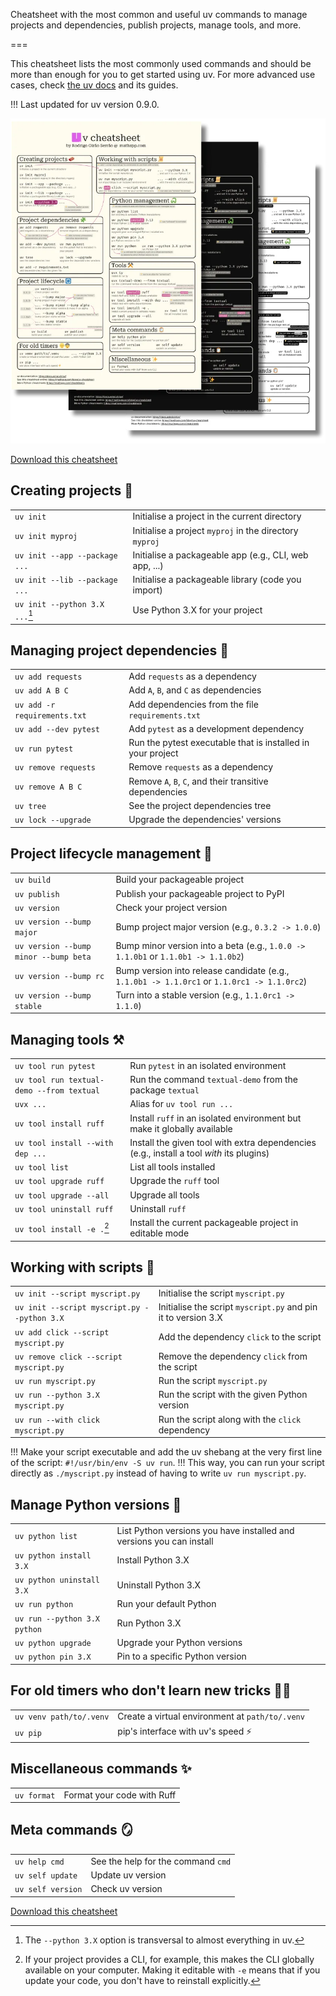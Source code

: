Cheatsheet with the most common and useful uv commands to manage projects and dependencies, publish projects, manage tools, and more.

===


This cheatsheet lists the most commonly used commands and should be more than enough for you to get started using uv.
For more advanced use cases, check [the uv docs](https://docs.astral.sh/uv/) and its guides.

!!! Last updated for uv version 0.9.0.

![A4 cheatsheet with the content from this blog post shown in light, dark, and high-contrast themes.](_uv-cheatsheets.webp "Downloadable cheatsheet.")

[Download this cheatsheet](https://gumroad.com/l/cheatsheet-uv?classes=btn,btn-lg,btn-center)


## Creating projects 🧱

| | |
| - | - |
| `uv init` | Initialise a project in the current directory |
| `uv init myproj` | Initialise a project `myproj` in the directory `myproj` |
| `uv init --app --package ...` | Initialise a packageable app (e.g., CLI, web app, ...) |
| `uv init --lib --package ...` | Initialise a packageable library (code you import) |
| `uv init --python 3.X ...`[^1] | Use Python 3.X for your project |

[^1]: The `--python 3.X` option is transversal to almost everything in uv.


## Managing project dependencies 🧩

| | |
| - | - |
| `uv add requests` | Add `requests` as a dependency |
| `uv add A B C` | Add `A`, `B`, and `C` as dependencies |
| `uv add -r requirements.txt` | Add dependencies from the file `requirements.txt` |
| `uv add --dev pytest` | Add `pytest` as a development dependency |
| `uv run pytest` | Run the pytest executable that is installed in your project |
| `uv remove requests` | Remove `requests` as a dependency |
| `uv remove A B C` | Remove `A`, `B`, `C`, and their transitive dependencies |
| `uv tree` | See the project dependencies tree |
| `uv lock --upgrade` | Upgrade the dependencies' versions |


## Project lifecycle management 🔄

| | |
| - | - |
| `uv build` | Build your packageable project |
| `uv publish` | Publish your packageable project to PyPI |
| `uv version` | Check your project version |
| `uv version --bump major` | Bump project major version (e.g., `0.3.2 -> 1.0.0`) |
| `uv version --bump minor --bump beta` | Bump minor version into a beta (e.g., `1.0.0 -> 1.1.0b1` or `1.1.0b1 -> 1.1.0b2`) |
| `uv version --bump rc` | Bump version into release candidate (e.g., `1.1.0b1 -> 1.1.0rc1` or `1.1.0rc1 -> 1.1.0rc2`) |
| `uv version --bump stable` | Turn into a stable version (e.g., `1.1.0rc1 -> 1.1.0`) |


## Managing tools ⚒️

| | |
| - | - |
| `uv tool run pytest` | Run `pytest` in an isolated environment |
| `uv tool run textual-demo --from textual` | Run the command `textual-demo` from the package `textual` |
| `uvx ...` | Alias for `uv tool run ...` |
| `uv tool install ruff` | Install `ruff` in an isolated environment but make it globally available |
| `uv tool install --with dep ...` | Install the given tool with extra dependencies (e.g., install a tool _with_ its plugins) |
| `uv tool list` | List all tools installed |
| `uv tool upgrade ruff` | Upgrade the `ruff` tool |
| `uv tool upgrade --all` | Upgrade all tools |
| `uv tool uninstall ruff` | Uninstall `ruff` |
| `uv tool install -e .`[^2] | Install the current packageable project in editable mode |

[^2]: If your project provides a CLI, for example, this makes the CLI globally available on your computer. Making it editable with `-e` means that if you update your code, you don't have to reinstall explicitly.


## Working with scripts 📜

| | |
| - | - |
| `uv init --script myscript.py` | Initialise the script `myscript.py` |
| `uv init --script myscript.py --python 3.X` | Initialise the script `myscript.py` and pin it to version 3.X |
| `uv add click --script myscript.py` | Add the dependency `click` to the script |
| `uv remove click --script myscript.py` | Remove the dependency `click` from the script |
| `uv run myscript.py` | Run the script `myscript.py` |
| `uv run --python 3.X myscript.py` | Run the script with the given Python version |
| `uv run --with click myscript.py` | Run the script along with the `click` dependency |

!!! Make your script executable and add the uv shebang at the very first line of the script: `#!/usr/bin/env -S uv run`.
!!! This way, you can run your script directly as `./myscript.py` instead of having to write `uv run myscript.py`.


## Manage Python versions 🐍

| | |
| - | - |
| `uv python list` | List Python versions you have installed and versions you can install |
| `uv python install 3.X` | Install Python 3.X |
| `uv python uninstall 3.X` | Uninstall Python 3.X |
| `uv run python` | Run your default Python |
| `uv run --python 3.X python` | Run Python 3.X |
| `uv python upgrade` | Upgrade your Python versions |
| `uv python pin 3.X` | Pin to a specific Python version |


## For old timers who don't learn new tricks 👴👵

| | |
| - | - |
| `uv venv path/to/.venv` | Create a virtual environment at `path/to/.venv` |
| `uv pip` | pip's interface with uv's speed ⚡️ |


## Miscellaneous commands ✨

| | |
| - | - |
| `uv format` | Format your code with Ruff |


## Meta commands 🪞

| | |
| - | - |
| `uv help cmd` | See the help for the command `cmd` |
| `uv self update` | Update uv version |
| `uv self version` | Check uv version |


[Download this cheatsheet](https://gumroad.com/l/cheatsheet-uv?classes=btn,btn-lg,btn-center)

